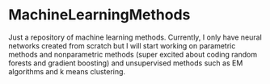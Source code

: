 # MachineLearningMethods

Just a repository of machine learning methods. Currently, I only have neural networks created from scratch but I will start working on parametric methods and nonparametric methods (super excited about coding random forests and gradient boosting) and unsupervised methods such as EM algorithms and k means clustering.
